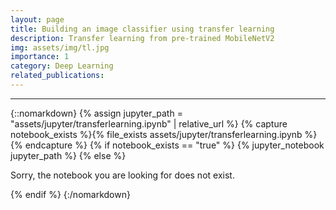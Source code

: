 ```yaml
---
layout: page
title: Building an image classifier using transfer learning
description: Transfer learning from pre-trained MobileNetV2
img: assets/img/tl.jpg
importance: 1
category: Deep Learning
related_publications:
---
```


---

{::nomarkdown}
{% assign jupyter_path = "assets/jupyter/transferlearning.ipynb" | relative_url %}
{% capture notebook_exists %}{% file_exists assets/jupyter/transferlearning.ipynb %}{% endcapture %}
{% if notebook_exists == "true" %}
{% jupyter_notebook jupyter_path %}
{% else %}

<p>Sorry, the notebook you are looking for does not exist.</p>
{% endif %}
{:/nomarkdown}